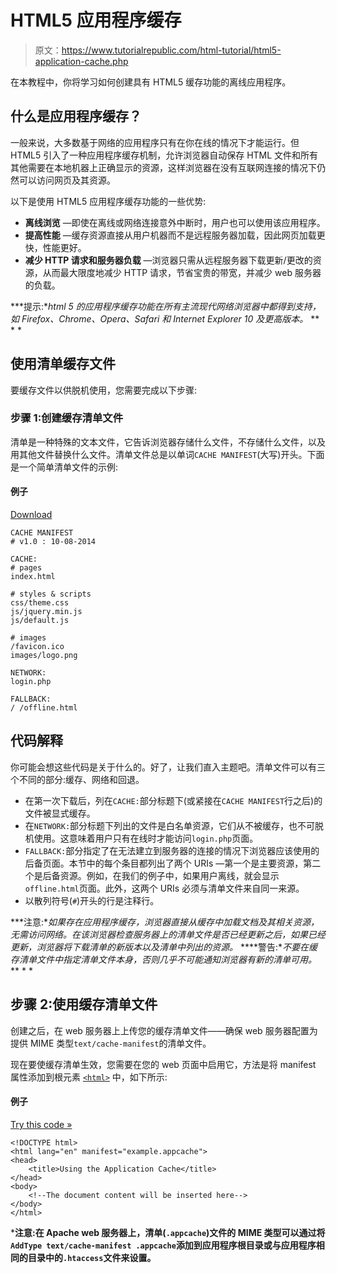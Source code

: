 # HTML5 应用程序缓存

> 原文：<https://www.tutorialrepublic.com/html-tutorial/html5-application-cache.php>

在本教程中，你将学习如何创建具有 HTML5 缓存功能的离线应用程序。

## 什么是应用程序缓存？

一般来说，大多数基于网络的应用程序只有在你在线的情况下才能运行。但 HTML5 引入了一种应用程序缓存机制，允许浏览器自动保存 HTML 文件和所有其他需要在本地机器上正确显示的资源，这样浏览器在没有互联网连接的情况下仍然可以访问网页及其资源。

以下是使用 HTML5 应用程序缓存功能的一些优势:

*   **离线浏览** —即使在离线或网络连接意外中断时，用户也可以使用该应用程序。
*   **提高性能** —缓存资源直接从用户机器而不是远程服务器加载，因此网页加载更快，性能更好。
*   **减少 HTTP 请求和服务器负载** —浏览器只需从远程服务器下载更新/更改的资源，从而最大限度地减少 HTTP 请求，节省宝贵的带宽，并减少 web 服务器的负载。

 ***提示:**html 5 的应用程序缓存功能在所有主流现代网络浏览器中都得到支持，如 Firefox、Chrome、Opera、Safari 和 Internet Explorer 10 及更高版本。*  ** * *

## 使用清单缓存文件

要缓存文件以供脱机使用，您需要完成以下步骤:

### 步骤 1:创建缓存清单文件

清单是一种特殊的文本文件，它告诉浏览器存储什么文件，不存储什么文件，以及用其他文件替换什么文件。清单文件总是以单词`CACHE MANIFEST`(大写)开头。下面是一个简单清单文件的示例:

#### 例子

[Download](../examples/downloads/html5-cache-manifest-file.zip "Download Source Code")

```
CACHE MANIFEST
# v1.0 : 10-08-2014

CACHE:
# pages
index.html

# styles & scripts
css/theme.css
js/jquery.min.js
js/default.js

# images
/favicon.ico
images/logo.png

NETWORK:
login.php

FALLBACK:
/ /offline.html
```

## 代码解释

你可能会想这些代码是关于什么的。好了，让我们直入主题吧。清单文件可以有三个不同的部分:缓存、网络和回退。

*   在第一次下载后，列在`CACHE:`部分标题下(或紧接在`CACHE MANIFEST`行之后)的文件被显式缓存。
*   在`NETWORK:`部分标题下列出的文件是白名单资源，它们从不被缓存，也不可脱机使用。这意味着用户只有在线时才能访问`login.php`页面。
*   `FALLBACK:`部分指定了在无法建立到服务器的连接的情况下浏览器应该使用的后备页面。本节中的每个条目都列出了两个 URIs —第一个是主要资源，第二个是后备资源。例如，在我们的例子中，如果用户离线，就会显示`offline.html`页面。此外，这两个 URIs 必须与清单文件来自同一来源。
*   以散列符号(`#`)开头的行是注释行。

 ***注意:**如果存在应用程序缓存，浏览器直接从缓存中加载文档及其相关资源，无需访问网络。在该浏览器检查服务器上的清单文件是否已经更新之后，如果已经更新，浏览器将下载清单的新版本以及清单中列出的资源。*  ****警告:**不要在缓存清单文件中指定清单文件本身，否则几乎不可能通知浏览器有新的清单可用。*  ** * *

## 步骤 2:使用缓存清单文件

创建之后，在 web 服务器上上传您的缓存清单文件——确保 web 服务器配置为提供 MIME 类型`text/cache-manifest`的清单文件。

现在要使缓存清单生效，您需要在您的 web 页面中启用它，方法是将 manifest 属性添加到根元素 [`<html>`](/html-reference/html-html-tag.php) 中，如下所示:

#### 例子

[Try this code »](javascript:void(0); "Disabled")

```
<!DOCTYPE html>
<html lang="en" manifest="example.appcache">
<head>
    <title>Using the Application Cache</title>
</head>
<body>
    <!--The document content will be inserted here-->
</body>
</html>
```

 ***注意:**在 Apache web 服务器上，清单(`.appcache`)文件的 MIME 类型可以通过将`AddType text/cache-manifest .appcache`添加到应用程序根目录或与应用程序相同的目录中的`.htaccess`文件来设置。****